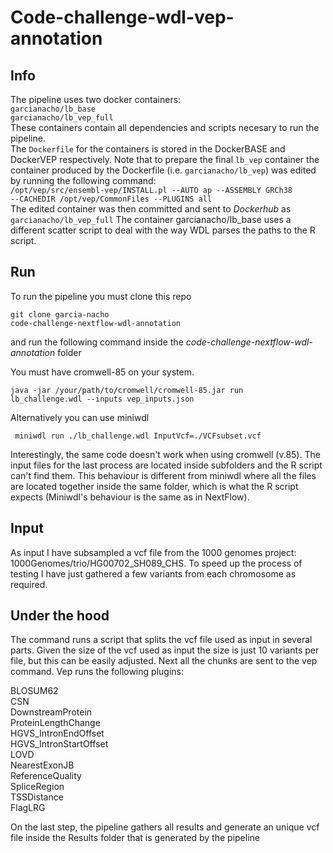 # Code-challenge-wdl-vep-annotation

## Info
The pipeline uses two docker containers:   
<code>garcianacho/lb_base</code>   
<code>garcianacho/lb_vep_full</code>   
These containers contain all dependencies and scripts necesary to run the pipeline.  
The <code>Dockerfile</code> for the containers is stored in the DockerBASE and DockerVEP respectively.
Note that to prepare the final <code>lb_vep</code> container the container produced by the Dockerfile (i.e. <code>garcianacho/lb_vep</code>) was edited by running the following command:   
<code>/opt/vep/src/ensembl-vep/INSTALL.pl --AUTO ap --ASSEMBLY GRCh38 --CACHEDIR /opt/vep/CommonFiles --PLUGINS all</code>   
The edited container was then committed and sent to *Dockerhub* as <code>garcianacho/lb_vep_full</code> 
The container garcianacho/lb_base uses a different scatter script to deal with the way WDL parses the paths to the R script.  
   
## Run
To run the pipeline you must clone this repo 

<code>git clone garcia-nacho code-challenge-nextflow-wdl-annotation</code>

and run the following command inside the *code-challenge-nextflow-wdl-annotation* folder

You must have cromwell-85 on your system.   

<code>java -jar /your/path/to/cromwell/cromwell-85.jar run lb_challenge.wdl --inputs vep_inputs.json </code>   

Alternatively you can use miniwdl   

<code> miniwdl run ./lb_challenge.wdl InputVcf=./VCFsubset.vcf </code>

Interestingly, the same code doesn't work when using cromwell (v.85). The input files for the last process are located inside subfolders and the R script can't find them. This behaviour is different from miniwdl where all the files are located together inside the same folder, which is what the R script expects (Miniwdl's behaviour is the same as in NextFlow).
  
## Input
As input I have subsampled a vcf file from the 1000 genomes project: 1000Genomes/trio/HG00702_SH089_CHS. To speed up the process of testing I have just gathered a few variants from each chromosome as required. 
   
## Under the hood   
The command runs a script that splits the vcf file used as input in several parts. Given the size of the vcf used as input the size is just 10 variants per file, but this can be easily adjusted.
Next all the chunks are sent to the vep command. Vep runs the following plugins:
   
BLOSUM62   
CSN   
DownstreamProtein   
ProteinLengthChange   
HGVS_IntronEndOffset   
HGVS_IntronStartOffset   
LOVD   
NearestExonJB   
ReferenceQuality   
SpliceRegion   
TSSDistance   
FlagLRG   
   
On the last step, the pipeline gathers all results and generate an unique vcf file inside the Results folder that is generated by the pipeline 
